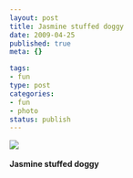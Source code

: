 ```yaml
--- 
layout: post
title: Jasmine stuffed doggy
date: 2009-04-25
published: true
meta: {}

tags: 
- fun
type: post
categories: 
- fun
- photo
status: publish
---
```

![](http://4.media.tumblr.com/4Lbi8pbnEmq7lxbr0jgVEV1vo1_500.jpg)<br /><br /><b>Jasmine stuffed doggy</b>
